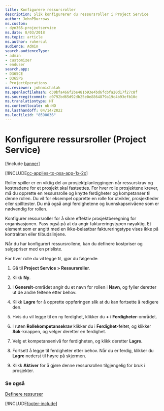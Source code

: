 ```yaml
---
title: Konfigurere ressursroller
description: Slik konfigurerer du ressursroller i Project Service
author: JohnPBurrows
ms.custom:
- dyn365-projectservice
ms.date: 8/03/2018
ms.topic: article
ms.author: ruhercul
audience: Admin
search.audienceType:
- admin
- customizer
- enduser
search.app:
- D365CE
- D365PS
- ProjectOperations
ms.reviewer: johnmichalak
ms.openlocfilehash: d30bfa466f2be481b93e4bd6fcbfa20d17f27c8f
ms.sourcegitcommit: c0792bd65d92db25e0e8864879a19c4b93efb10c
ms.translationtype: HT
ms.contentlocale: nb-NO
ms.lasthandoff: 04/14/2022
ms.locfileid: "8590036"
---
```

# <a name="configure-resource-roles-project-service"></a>Konfigurere ressursroller (Project Service)

[!include [banner](../includes/psa-now-project-operations.md)]

[!INCLUDE[cc-applies-to-psa-app-1x-2x](../includes/cc-applies-to-psa-app-1x-2x.md)]

Roller spiller er en viktig del av prosjektplanleggingen når ressurskrav og kostnadene for et prosjekt skal fastsettes. For hver rolle prosjektene krever, må du opprette en ressursrolle og knytte ferdigheter og kompetanser til denne rollen. Du vil for eksempel opprette en rolle for utvikler, prosjektleder eller spilltester. Du må også angi ferdighetene og kunnskapsnivåene som er nødvendig for rollen.  
  
 Konfigurer ressursroller for å sikre effektiv prosjektberegning for organisasjonen.  Pass også på at du angir faktureringstypen nøyaktig. Et element som er angitt med en ikke-belastbar faktureringstype vises ikke på kontrakten eller tilbudslinjene.  
  
 Når du har konfigurert ressursrollene, kan du definere kostpriser og salgspriser med en prisliste.  
  
 For hver rolle du vil legge til, gjør du følgende:  
  
1.  Gå til **Project Service > Ressursroller**.  
  
2.  Klikk **Ny**.  
  
3.  I **Generelt**-området angir du et navn for rollen i **Navn**, og fyller deretter ut de andre feltene etter behov.  
  
4.  Klikk **Lagre** for å opprette oppføringen slik at du kan fortsette å redigere den.  
  
5.  Hvis du vil legge til en ny ferdighet, klikker du **+** i **Ferdigheter**-området.  
  
6.  I ruten **Rollekompetansekrav** klikker du i **Ferdighet**-feltet, og klikker **Søk**-knappen, og velger deretter en ferdighet.  
  
7.  Velg et kompetansenivå for ferdigheten, og klikk deretter **Lagre**.  
  
8.  Fortsett å legge til ferdigheter etter behov. Når du er ferdig, klikker du **Lagre** nederst til høyre på skjermen.  
  
9. Klikk **Aktiver** for å gjøre denne ressursrollen tilgjengelig for bruk i prosjekter.  
  
### <a name="see-also"></a>Se også  
 [Definere ressurser](../psa/set-up-resources.md)


[!INCLUDE[footer-include](../includes/footer-banner.md)]
